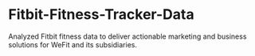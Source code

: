 # Fitbit-Fitness-Tracker-Data
Analyzed Fitbit fitness data to deliver actionable marketing and business solutions for WeFit and its subsidiaries.
